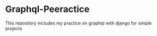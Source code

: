 # Graphql-Peeractice
This repository includes my practice on graphql with django for simple projects
